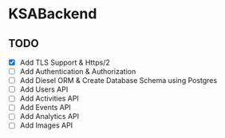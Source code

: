 # KSABackend

## TODO

- [x] Add TLS Support & Https/2
- [ ] Add Authentication & Authorization
- [ ] Add Diesel ORM & Create Database Schema using Postgres
- [ ] Add Users API
- [ ] Add Activities API
- [ ] Add Events API
- [ ] Add Analytics API
- [ ] Add Images API